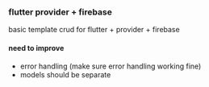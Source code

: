 ### flutter provider + firebase
basic template crud for flutter + provider + firebase

#### need to improve
- error handling (make sure error handling working fine)
- models should be separate
